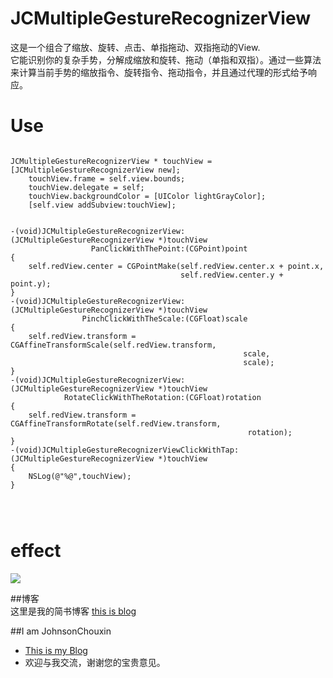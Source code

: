 # JCMultipleGestureRecognizerView
这是一个组合了缩放、旋转、点击、单指拖动、双指拖动的View.<br>
它能识别你的复杂手势，分解成缩放和旋转、拖动（单指和双指）。通过一些算法来计算当前手势的缩放指令、旋转指令、拖动指令，并且通过代理的形式给予响应。
# Use
<pre><code>
JCMultipleGestureRecognizerView * touchView = [JCMultipleGestureRecognizerView new];
    touchView.frame = self.view.bounds;
    touchView.delegate = self;
    touchView.backgroundColor = [UIColor lightGrayColor];
    [self.view addSubview:touchView];
    
    
-(void)JCMultipleGestureRecognizerView:(JCMultipleGestureRecognizerView *)touchView
                  PanClickWithThePoint:(CGPoint)point
{
    self.redView.center = CGPointMake(self.redView.center.x + point.x,
                                      self.redView.center.y + point.y);
}
-(void)JCMultipleGestureRecognizerView:(JCMultipleGestureRecognizerView *)touchView
                PinchClickWithTheScale:(CGFloat)scale
{
    self.redView.transform = CGAffineTransformScale(self.redView.transform,
                                                    scale,
                                                    scale);
}
-(void)JCMultipleGestureRecognizerView:(JCMultipleGestureRecognizerView *)touchView
            RotateClickWithTheRotation:(CGFloat)rotation
{
    self.redView.transform = CGAffineTransformRotate(self.redView.transform,
                                                     rotation);
}
-(void)JCMultipleGestureRecognizerViewClickWithTap:(JCMultipleGestureRecognizerView *)touchView
{
    NSLog(@"%@",touchView);
}
    
    
    </code></pre>
    
# effect
![](https://github.com/JohnsonChouxin/JCTouchView/raw/master/Ges2.gif)

##博客<br>
   这里是我的简书博客 [this is blog](http://www.jianshu.com/p/59224648828b#)<br>

##I am JohnsonChouxin
  * [This is my Blog](http://www.jianshu.com/users/91577acf333a/latest_articles)<br>
  * 欢迎与我交流，谢谢您的宝贵意见。
